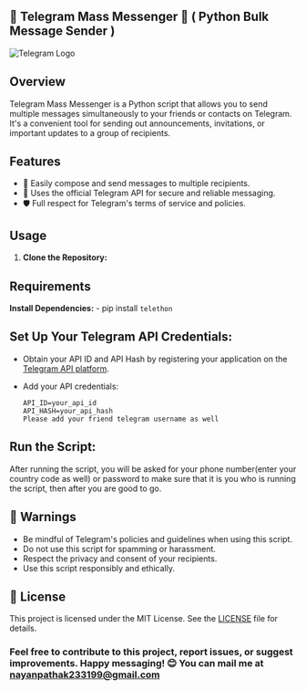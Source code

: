 
## 🚀 Telegram Mass Messenger 🚀 ( Python Bulk Message Sender )

![Telegram Logo](https://upload.wikimedia.org/wikipedia/commons/thumb/8/82/Telegram_logo.svg/600px-Telegram_logo.svg.png)

## Overview
Telegram Mass Messenger is a Python script that allows you to send multiple messages simultaneously to your friends or contacts on Telegram. It's a convenient tool for sending out announcements, invitations, or important updates to a group of recipients.

## Features
- 📝 Easily compose and send messages to multiple recipients.
- 🤖 Uses the official Telegram API for secure and reliable messaging.
- 🛡️ Full respect for Telegram's terms of service and policies.

## Usage
1. **Clone the Repository:**

## Requirements

**Install Dependencies:** - pip install `telethon`

   
## Set Up Your Telegram API Credentials:

- Obtain your API ID and API Hash by registering your application on the [Telegram API platform](https://my.telegram.org/auth).
- Add your API credentials:

  ```
  API_ID=your_api_id
  API_HASH=your_api_hash
  Please add your friend telegram username as well
  ```

 ## Run the Script:  
After running the script, you will be asked for your phone number(enter your country code as well) or password to make sure that it is you who is running the script, then after you are good to go.


## 🚫 Warnings
- Be mindful of Telegram's policies and guidelines when using this script.
- Do not use this script for spamming or harassment.
- Respect the privacy and consent of your recipients.
- Use this script responsibly and ethically.

## 📜 License
This project is licensed under the MIT License. See the [LICENSE](LICENSE) file for details.


### Feel free to contribute to this project, report issues, or suggest improvements. Happy messaging! 😊 You can mail me at nayanpathak233199@gmail.com



